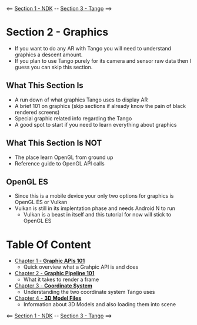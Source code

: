 <== [Section 1 - NDK](../Section_01_NDK) -- [Section 3 - Tango](../Section_03_Tango) ==>

# Section 2 - Graphics
* If you want to do any AR with Tango you will need to understand graphics a descent amount.
* If you plan to use Tango purely for its camera and sensor raw data then I guess you can skip this section.

## What This Section Is
* A run down of what graphics Tango uses to display AR
* A brief 101 on graphics (skip sections if already know the pain of black rendered screens)
* Special graphic related info regarding the Tango
* A good spot to start if you need to learn everything about graphics

## What This Section Is NOT
* The place learn OpenGL from ground up
* Reference guide to OpenGL API calls
    
## OpenGL ES
* Since this is a mobile device your only two options for graphics is OpenGL ES or Vulkan
* Vulkan is still in its implentation phase and needs Android N to run
    * Vulkan is a beast in itself and this tutorial for now will stick to OpenGL ES

# Table Of Content
* [Chapter 1 - **Graphic APIs 101**](./Tutorials/Chapter_01.md)
    * Quick overview what a Grahpic API is and does
* [Chapter 2 - **Graphic Pipeline 101**](./Tutorials/Chapter_02.md)
    * What it takes to render a frame
* [Chapter 3 - **Coordinate System**](./Tutorials/Chapter_03.md)
    * Understanding the two coordinate system Tango uses
* [Chapter 4 - **3D Model Files**](./Tutorials/Chapter_04.md)
    * Information about 3D Models and also loading them into scene
    
<== [Section 1 - NDK](../Section_01_NDK) -- [Section 3 - Tango](../Section_03_Tango) ==>